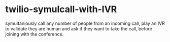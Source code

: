 # twilio-symulcall-with-IVR
symultaniously call any number of people from an incoming call, play an IVR to validate they are human and ask if they want to take the call, before joining with the conference.
